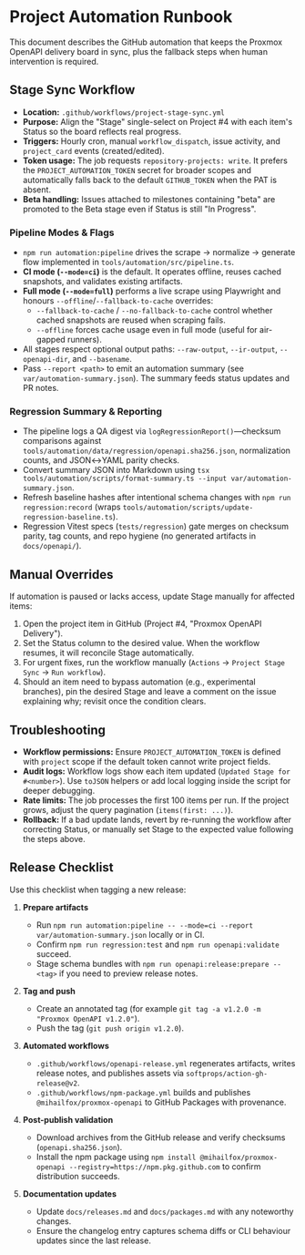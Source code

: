 # Project Automation Runbook

This document describes the GitHub automation that keeps the Proxmox OpenAPI delivery board in sync, plus the fallback steps when human intervention is required.

## Stage Sync Workflow
- **Location:** `.github/workflows/project-stage-sync.yml`
- **Purpose:** Align the "Stage" single-select on Project #4 with each item's Status so the board reflects real progress.
- **Triggers:** Hourly cron, manual `workflow_dispatch`, issue activity, and `project_card` events (created/edited).
- **Token usage:** The job requests `repository-projects: write`. It prefers the `PROJECT_AUTOMATION_TOKEN` secret for broader scopes and automatically falls back to the default `GITHUB_TOKEN` when the PAT is absent.
- **Beta handling:** Issues attached to milestones containing "beta" are promoted to the Beta stage even if Status is still "In Progress".

### Pipeline Modes & Flags
- `npm run automation:pipeline` drives the scrape → normalize → generate flow implemented in `tools/automation/src/pipeline.ts`.
- **CI mode (`--mode=ci`)** is the default. It operates offline, reuses cached snapshots, and validates existing artifacts.
- **Full mode (`--mode=full`)** performs a live scrape using Playwright and honours `--offline`/`--fallback-to-cache` overrides:
  - `--fallback-to-cache` / `--no-fallback-to-cache` control whether cached snapshots are reused when scraping fails.
  - `--offline` forces cache usage even in full mode (useful for air-gapped runners).
- All stages respect optional output paths: `--raw-output`, `--ir-output`, `--openapi-dir`, and `--basename`.
- Pass `--report <path>` to emit an automation summary (see `var/automation-summary.json`). The summary feeds status updates and PR notes.

### Regression Summary & Reporting
- The pipeline logs a QA digest via `logRegressionReport()`—checksum comparisons against `tools/automation/data/regression/openapi.sha256.json`,
  normalization counts, and JSON↔YAML parity checks.
- Convert summary JSON into Markdown using `tsx tools/automation/scripts/format-summary.ts --input var/automation-summary.json`.
- Refresh baseline hashes after intentional schema changes with `npm run regression:record` (wraps `tools/automation/scripts/update-regression-baseline.ts`).
- Regression Vitest specs (`tests/regression`) gate merges on checksum parity, tag counts, and repo hygiene (no generated artifacts in `docs/openapi/`).

## Manual Overrides
If automation is paused or lacks access, update Stage manually for affected items:
1. Open the project item in GitHub (Project #4, "Proxmox OpenAPI Delivery").
2. Set the Status column to the desired value. When the workflow resumes, it will reconcile Stage automatically.
3. For urgent fixes, run the workflow manually (`Actions` → `Project Stage Sync` → `Run workflow`).
4. Should an item need to bypass automation (e.g., experimental branches), pin the desired Stage and leave a comment on the issue explaining why; revisit once the condition clears.

## Troubleshooting
- **Workflow permissions:** Ensure `PROJECT_AUTOMATION_TOKEN` is defined with `project` scope if the default token cannot write project fields.
- **Audit logs:** Workflow logs show each item updated (`Updated Stage for #<number>`). Use `toJSON` helpers or add local logging inside the script for deeper debugging.
- **Rate limits:** The job processes the first 100 items per run. If the project grows, adjust the query pagination (`items(first: ...)`).
- **Rollback:** If a bad update lands, revert by re-running the workflow after correcting Status, or manually set Stage to the expected value following the steps above.

## Release Checklist
Use this checklist when tagging a new release:

1. **Prepare artifacts**
   - Run `npm run automation:pipeline -- --mode=ci --report var/automation-summary.json` locally or in CI.
   - Confirm `npm run regression:test` and `npm run openapi:validate` succeed.
   - Stage schema bundles with `npm run openapi:release:prepare -- <tag>` if you need to preview release notes.

2. **Tag and push**
   - Create an annotated tag (for example `git tag -a v1.2.0 -m "Proxmox OpenAPI v1.2.0"`).
   - Push the tag (`git push origin v1.2.0`).

3. **Automated workflows**
   - `.github/workflows/openapi-release.yml` regenerates artifacts, writes release notes, and publishes assets via `softprops/action-gh-release@v2`.
   - `.github/workflows/npm-package.yml` builds and publishes `@mihailfox/proxmox-openapi` to GitHub Packages with provenance.

4. **Post-publish validation**
   - Download archives from the GitHub release and verify checksums (`openapi.sha256.json`).
   - Install the npm package using `npm install @mihailfox/proxmox-openapi --registry=https://npm.pkg.github.com` to confirm distribution succeeds.

5. **Documentation updates**
   - Update `docs/releases.md` and `docs/packages.md` with any noteworthy changes.
   - Ensure the changelog entry captures schema diffs or CLI behaviour updates since the last release.
